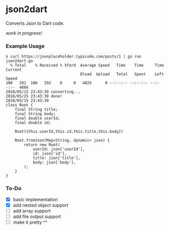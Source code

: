 # json2dart

Converts Json to Dart code.

_work in progress!_

### Example Usage

```
λ curl https://jsonplaceholder.typicode.com/posts/1 | go run json2dart.go
  % Total    % Received % Xferd  Average Speed   Time    Time     Time  Current
                                 Dload  Upload   Total   Spent    Left  Speed
100   292  100   292    0     0   4825      0 --:--:-- --:--:-- --:--:--  4866
2018/05/15 23:43:39 converting...
2018/05/15 23:43:39 done!
2018/05/15 23:43:39
class Root {
	final String title;
	final String body;
	final double userId;
	final double id;

	Root({this.userId,this.id,this.title,this.body})

	Root.fromJson(Map<String, dynamic> json) {
		return new Root(
			userId: json['userId'],
			id: json['id'],
			title: json['title'],
			body: json['body'],
		);
	}
}
```

### To-Do
- [x] basic implementation
- [x] add nested object support
- [ ] add array support
- [ ] add file output support
- [ ] make it pretty ^^